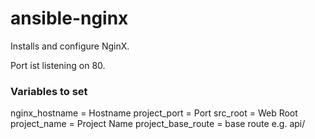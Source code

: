 # ansible-nginx

Installs and configure NginX.

Port ist listening on 80.

### Variables to set

nginx_hostname = Hostname
project_port = Port
src_root = Web Root
project_name = Project Name
project_base_route = base route e.g. api/
